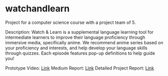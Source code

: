 # watchandlearn

Project for a computer science course with a project team of 5.

Description:
Watch & Learn is a supplemental language learning tool for intermediate learners to improve their language proficiency through immersive media, specifically anime. We recommend anime series based on your proficiency and interests, and help develop your language skills through quizzes. Each episode features pop-up definitions to help guide you!

Prototype Video: [Link](https://www.youtube.com/watch?v=Io9hJ-KWaYU)
Medium Report: [Link](https://medium.com/@mbohol/watch-learn-2768467b8143)
Detailed Project Report: [Link](tinyurl.com/cs160watchnlearnoverleaf)
